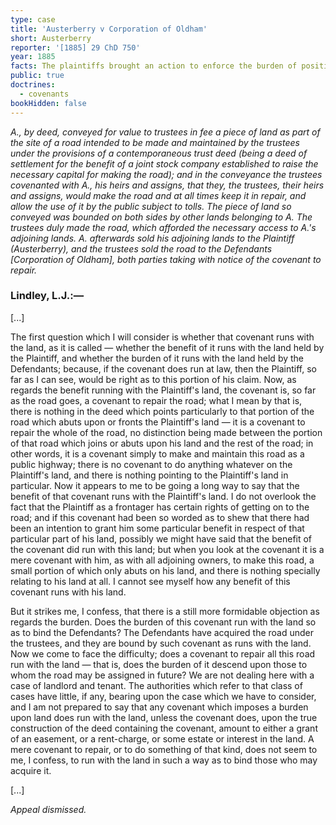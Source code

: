 ```yaml
---
type: case
title: 'Austerberry v Corporation of Oldham'
short: Austerberry
reporter: '[1885] 29 ChD 750'
year: 1885
facts: The plaintiffs brought an action to enforce the burden of positive a covenant to maintain a road. The court addresses the questions of when either the benefits or the burdens of a covenant can run with the land.  
public: true
doctrines:
  - covenants
bookHidden: false
---
```



*A., by deed, conveyed for value to trustees in fee a piece of land as part of the site of a road intended to be made and maintained by the trustees under the provisions of a contemporaneous trust deed (being a deed of settlement for the benefit of a joint stock company established to raise the necessary capital for making the road); and in the conveyance the trustees covenanted with A., his heirs and assigns, that they, the trustees, their heirs and assigns, would make the road and at all times keep it in repair, and allow the use of it by the public subject to tolls. The piece of land so conveyed was bounded on both sides by other lands belonging to A. The trustees duly made the road, which afforded the necessary access to A.'s adjoining lands. A. afterwards sold his adjoining lands to the Plaintiff (Austerberry), and the trustees sold the road to the Defendants [Corporation of Oldham], both parties taking with notice of the covenant to repair.*

### Lindley, L.J.:—

[...]

The first question which I will consider is whether that covenant runs with the land, as it is called — whether the benefit of it runs with the land held by the Plaintiff, and whether the burden of it runs with the land held by the Defendants; because, if the covenant does run at law, then the Plaintiff, so far as I can see, would be right as to this portion of his claim. Now, as regards the benefit running with the Plaintiff's land, the covenant is, so far as the road goes, a covenant to repair the road; what I mean by that is, there is nothing in the deed which points particularly to that portion of the road which abuts upon or fronts the Plaintiff's land — it is a covenant to repair the whole of the road, no distinction being made between the portion of that road which joins or abuts upon his land and the rest of the road; in other words, it is a covenant simply to make and maintain this road as a public highway; there is no covenant to do anything whatever on the Plaintiff's land, and there is nothing pointing to the Plaintiff's land in particular. Now it appears to me to be going a long way to say that the benefit of that covenant runs with the Plaintiff's land. I do not overlook the fact that the Plaintiff as a frontager has certain rights of getting on to the road; and if this covenant had been so worded as to shew that there had been an intention to grant him some particular benefit in respect of that particular part of his land, possibly we might have said that the benefit of the covenant did run with this land; but when you look at the covenant it is a mere covenant with him, as with all adjoining owners, to make this road, a small portion of which only abuts on his land, and there is nothing specially relating to his land at all. I cannot see myself how any benefit of this covenant runs with his land.

But it strikes me, I confess, that there is a still more formidable objection as regards the burden. Does the burden of this covenant run with the land so as to bind the Defendants? The Defendants have acquired the road under the trustees, and they are bound by such covenant as runs with the land. Now we come to face the difficulty; does a covenant to repair all this road run with the land — that is, does the burden of it descend upon those to whom the road may be assigned in future? We are not dealing here with a case of landlord and tenant. The authorities which refer to that class of cases have little, if any, bearing upon the case which we have to consider, and I am not prepared to say that any covenant which imposes a burden upon land does run with the land, unless the covenant does, upon the true construction of the deed containing the covenant, amount to either a grant of an easement, or a rent-charge, or some estate or interest in the land. A mere covenant to repair, or to do something of that kind, does not seem to me, I confess, to run with the land in such a way as to bind those who may acquire it.

[...]

*Appeal dismissed.*
